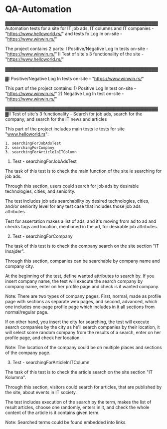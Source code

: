 # QA-Automation

▓▓▓▓▓▓▓▓▓▓▓▓▓▓▓▓▓▓▓▓▓▓▓▓▓▓▓▓▓▓▓▓▓▓▓▓▓▓▓▓▓▓▓▓▓▓▓▓
Automation tests for a site for IT job ads, IT columns and IT companies - "https://www.helloworld.rs/" and tests fo Log In on-site - "https://www.winwin.rs/"

The project contains 2 parts:
	I 	Positive/Negative Log In tests on-site - "https://www.winwin.rs/"
	II	Test of site's 3 functionality of the site - "https://www.helloworld.rs/"
  
▓▓▓▓▓▓▓▓▓▓▓▓▓▓▓▓▓▓▓▓▓▓▓▓▓▓▓▓▓▓▓▓▓▓▓▓▓▓▓▓▓▓▓▓▓▓▓▓

▓I 	Positive/Negative Log In tests on-site - "https://www.winwin.rs/"

This part of the project contains:
	1) Positive Log In test on-site - "https://www.winwin.rs/"
	2) Negative Log In test on-site - "https://www.winwin.rs/"

▓▓▓▓▓▓▓▓▓▓▓▓▓▓▓▓▓▓▓▓▓▓▓▓▓▓▓▓▓▓▓▓▓▓▓▓▓▓▓▓▓▓▓▓▓▓▓▓
▓II	  Test of site's 3 functionality - Search for job ads, search for the company, and search for the IT news and articles

This part of the project includes main tests ie tests for site "www.helloworld.rs":

	1. searchingForJobAdsTest
	2. searchingForCompany
	3. searchingForArticleInITColumn

1. Test - searchingForJobAdsTest

The task of this test is to check the main function of the site ie searching for job ads.

Through this section, users could search for job ads by desirable technologies, cities, and seniority.

The test includes job ads searchability by desired technologies, cities, and/or seniority level for any test case that includes those job ads attributes.

Test for assertation makes a list of ads, and it's moving from ad to ad and checks tags and location, mentioned in the ad, for desirable job attributes.

2. Test - searchingForCompany

The task of this test is to check the company search on the site section "IT Insajder".

Through this section, companies can be searchable by company name and company city.

At the beginning of the test, define wanted attributes to search by. 
If you insert company name, the test will execute the search company by company name, enter on her profile page and check is it wanted company.

Note: There are two types of company pages. First, normal, made as profile page with sections as separate web pages, and second, advanced, which one includes one-page profile page which includes in it all sections from normal/regular page.

If on other hand, you insert the city for searching, the test will execute search companies by the city as he'll search companies by their location, it will select some random company from the results of a search, enter on her profile page, and check her location. 

Note: The location of the company could be on multiple places and sections of the company page.

3. Test - searchingForArticleInITColumn

The task of this test is to check the article search on the site section "IT Kolumna".

Through this section, visitors could search for articles, that are published by the site, about events in IT society.

The test includes execution of the search by the term, makes the list of result articles, choose one randomly, enters in it, and check the whole content of the article is it contains given term.

Note: Searched terms could be found embedded into links.
